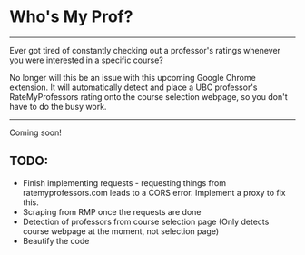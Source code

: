 # Who's My Prof?

---

Ever got tired of constantly checking out a professor's ratings whenever you were interested in a specific course?

No longer will this be an issue with this upcoming Google Chrome extension.
It will automatically detect and place a UBC professor's RateMyProfessors rating onto the course selection webpage, 
so you don't have to do the busy work.

---

Coming soon!
## TODO:

- Finish implementing requests - requesting things from ratemyprofessors.com leads to a CORS error. Implement a proxy to fix this.
- Scraping from RMP once the requests are done
- Detection of professors from course selection page (Only detects course webpage at the moment, not selection page)
- Beautify the code